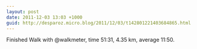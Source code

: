 ```yaml
---
layout: post
date: 2011-12-03 13:03 +1000
guid: http://desparoz.micro.blog/2011/12/03/t142801221403684865.html
---
```

Finished Walk with @walkmeter, time 51:31, 4.35 km, average 11:50.
